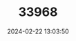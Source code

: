 ---
title: "33968"
category: "Mimosa caesalpiniifolia"
draft: false
date: 2024-02-22 13:03:50
languages:
  Portuguese: ["Sansão-do-campo", "Unha-de-gato"]
  Spanish; Castilian: ["Sabiá"]
---
